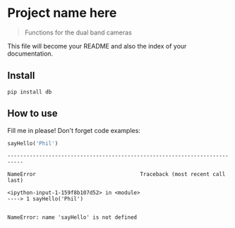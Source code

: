 # Project name here
> Functions for the dual band cameras


This file will become your README and also the index of your documentation.

## Install

`pip install db`

## How to use

Fill me in please! Don't forget code examples:

```python
sayHello('Phil')
```


    ---------------------------------------------------------------------------

    NameError                                 Traceback (most recent call last)

    <ipython-input-1-159f8b107d52> in <module>
    ----> 1 sayHello('Phil')
    

    NameError: name 'sayHello' is not defined

